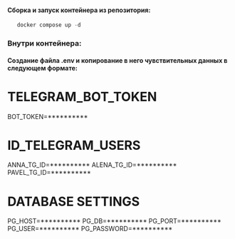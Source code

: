 #### Сборка и запуск контейнера из репозитория:
```python
   docker compose up -d
```

### Внутри контейнера:
#### Создание файла .env и копирование в него чувствительных данных в следующем формате:

# TELEGRAM_BOT_TOKEN
BOT_TOKEN=**********

# ID_TELEGRAM_USERS
ANNA_TG_ID=**********
ALENA_TG_ID=**********
PAVEL_TG_ID=**********

# DATABASE SETTINGS
PG_HOST=**********
PG_DB=**********
PG_PORT=**********
PG_USER=**********
PG_PASSWORD=**********
